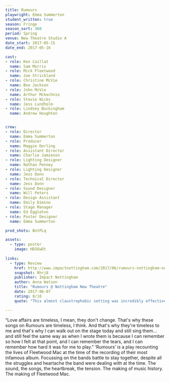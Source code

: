 ```yaml
---
title: Rumours 
playwright: Emma Summerton
student_written: true
season: Fringe
season_sort: 360
period: Spring
venue: New Theatre Studio A
date_start: 2017-05-15
date_end: 2017-05-16

cast:
- role: Ken Caillat
  name: Sam Morris
- role: Mick Fleetwood
  name: Joe Strickland
- role: Christine McVie
  name: Boo Jackson
- role: John McVie
  name: Arthur Mckechnie
- role: Stevie Nicks
  name: Jess Lundholm
- role: Lindsey Buckingham
  name: Andrew Houghton


crew:
- role: Director
  name: Emma Summerton
- role: Producer
  name: Maggie Dorling
- role: Assistant Director
  name: Charlie Jamieson
- role: Lighting Designer
  name: Nathan Penney
- role: Lighting Designer
  name: Jess Donn
- role: Technical Director
  name: Jess Donn
- role: Sound Designer
  name: Will Peters
- role: Design Assistant
  name: Emily Dimino
- role: Stage Manager
  name: Ed Eggleton
- role: Poster Designer
  name: Emma Summerton

prod_shots: BntPLq

assets:
  - type: poster
    image: HD3GwDt
    
links:
  - type: Review
    href: http://www.impactnottingham.com/2017/06/rumours-nottingham-new-theatre/
    snapshot: Rhrj8
    publisher: Impact Nottingham
    author: Anna Watson
    title: "Rumours @ Nottingham New Theatre"
    date: 2017-06-07
    rating: 8/10
    quote: "This almost claustrophobic setting was incredibly effective in embodying the personal affairs and intimacy of the band"

---
```


“Love affairs are timeless, I mean, they don't change. That's why these songs on Rumours are timeless, I think. And that's why they're timeless to me and that's why I can walk out on the stage today and still sing them... and still feel the same way as when I wrote them is because I can remember so how I felt at that point, and I can remember the tears, and I can remember how hard it was for me to play.” ‘Rumours’ is a play recounting the lives of Fleetwood Mac at the time of the recording of their most infamous album. Focussing on the bands battle to stay together, despite all the struggles and heartache the band were dealing with at the time. The sound, the songs, the heartbreak, the tension. The making of music history. The making of Fleetwood Mac.
